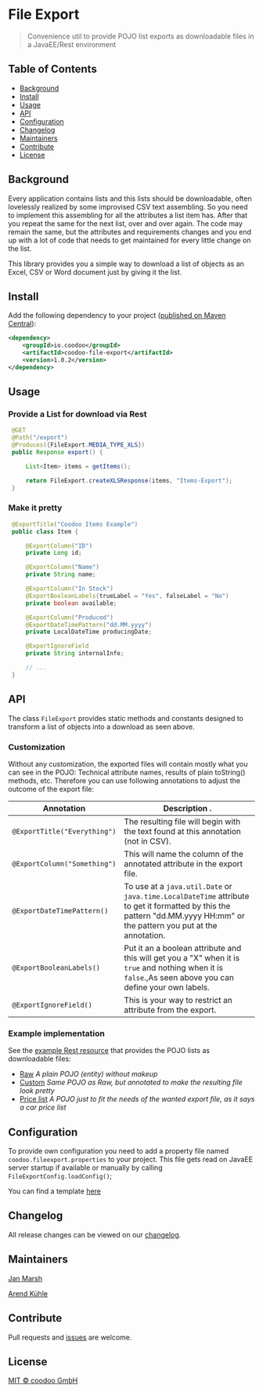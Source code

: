 # File Export

> Convenience util to provide POJO list exports as downloadable files in a JavaEE/Rest environment

## Table of Contents

- [Background](#background)
- [Install](#install)
- [Usage](#usage)
- [API](#api)
- [Configuration](#configuration)
- [Changelog](#changelog)
- [Maintainers](#maintainers)
- [Contribute](#contribute)
- [License](#license)

## Background

Every application contains lists and this lists should be downloadable, often lovelessly realized by some improvised CSV text assembling.
So you need to implement this assembling for all the attributes a list item has. After that you repeat the same for the next list, over and over again.
The code may remain the same, but the attributes and requirements changes and you end up with a lot of code that needs to get maintained for every little change on the list.

This library provides you a simple way to download a list of objects as an Excel, CSV or Word document just by giving it the list.


## Install

Add the following dependency to your project ([published on Maven Central](http://search.maven.org/#artifactdetails%7Cio.coodoo%7Ccoodoo-file-export%7C1.0.2%7Cjar)):

```xml
<dependency>
    <groupId>io.coodoo</groupId>
    <artifactId>coodoo-file-export</artifactId>
    <version>1.0.2</version>
</dependency>
```

## Usage

### Provide a List for download via Rest

```java
 @GET
 @Path("/export")
 @Produces({FileExport.MEDIA_TYPE_XLS})
 public Response export() {

     List<Item> items = getItems();

     return FileExport.createXLSResponse(items, "Items-Export");
 }
```

### Make it pretty

```java
 @ExportTitle("Coodoo Items Example")
 public class Item {

     @ExportColumn("ID")
     private Long id;

     @ExportColumn("Name")
     private String name;

     @ExportColumn("In Stock")
     @ExportBooleanLabels(trueLabel = "Yes", falseLabel = "No")
     private boolean available;

     @ExportColumn("Produced")
     @ExportDateTimePattern("dd.MM.yyyy")
     private LocalDateTime producingDate;

     @ExportIgnoreField
     private String internalInfo;

     // ...
 }
```


## API

The class `FileExport` provides static methods and constants designed to transform a list of objects into a download as seen above.

### Customization
Without any customization, the exported files will contain mostly what you can see in the POJO: Technical attribute names, results of plain toString() methods, etc.
Therefore you can use following annotations to adjust the outcome of the export file:

| Annotation                         | Description                                                                      .                                                                                       |
|------------------------------------|--------------------------------------------------------------------------------------------------------------------------------------------------------------------------|
| `@ExportTitle("Everything")` | The resulting file will begin with the text found at this annotation (not in CSV).                                                                                       |
| `@ExportColumn("Something")`      | This will name the column of the annotated attribute in the export file.                                                                                                 |
| `@ExportDateTimePattern()`         | To use at a `java.util.Date` or `java.time.LocalDateTime` attribute to get it formatted by this the pattern "dd.MM.yyyy HH:mm" or the pattern you put at the annotation. |
| `@ExportBooleanLabels()`           | Put it an a boolean attribute and this will get you a "X" when it is `true` and nothing when it is `false`.,As seen above you can define your own labels.                |
| `@ExportIgnoreField()`             | This is your way to restrict an attribute from the export.                                                                                                               |

### Example implementation

See the 
[example Rest resource](https://github.com/coodoo-io/coodoo-framework-showcase/blob/master/src/main/java/io/coodoo/framework/showcase/fileexport/boundary/FileExportResource.java)
that provides the POJO lists as downloadable files:
- [Raw](https://github.com/coodoo-io/coodoo-framework-showcase/blob/master/src/main/java/io/coodoo/framework/showcase/fileexport/entity/RawCar.java) *A plain POJO (entity) without makeup*
- [Custom](https://github.com/coodoo-io/coodoo-framework-showcase/blob/master/src/main/java/io/coodoo/framework/showcase/fileexport/entity/CustomCar.java) *Same POJO as Raw, but annotated to make the resulting file look pretty*
- [Price list](https://github.com/coodoo-io/coodoo-framework-showcase/blob/master/src/main/java/io/coodoo/framework/showcase/fileexport/boundary/CarPricelistPojo.java) *A POJO just to fit the needs of the wanted export file, as it says a car price list*


## Configuration

To provide own configuration you need to add a property file named `coodoo.fileexport.properties` to your project. This file gets read on JavaEE server startup if available or manually by calling `FileExportConfig.loadConfig()`;

You can find a template [here](https://github.com/coodoo-io/coodoo-file-export/tree/master/src/main/resources/example.coodoo.fileexport.properties)


## Changelog

All release changes can be viewed on our [changelog](./CHANGELOG.md).

## Maintainers

[Jan Marsh](https://github.com/JPM84)

[Arend Kühle](https://github.com/laugen)

## Contribute

Pull requests and [issues](https://github.com/coodoo-io/coodoo-file-export/issues) are welcome.

## License

[MIT © coodoo GmbH](./LICENSE)
